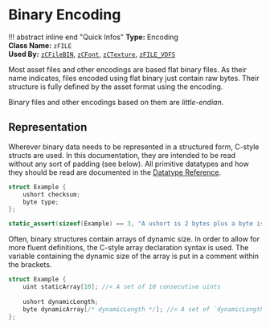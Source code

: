 # Binary Encoding

!!! abstract inline end "Quick Infos"
    **Type:** Encoding<br/>
    **Class Name:** `zFILE`<br/>
    **Used By:** [`zCFileBIN`](binary-chunked.md), [`zCFont`](../formats/font.md), [`zCTexture`](../formats/texture.md), [`zFILE_VDFS`](../formats/vdf.md)

Most asset files and other encodings are based flat binary files. As their name indicates, files encoded using flat
binary just contain raw bytes. Their structure is fully defined by the asset format using the encoding.

Binary files and other encodings based on them are *little-endian*.

## Representation

Wherever binary data needs to be represented in a structured form, C-style structs are used. In this documentation,
they are intended to be read without any sort of padding (see below). All primitive datatypes and how they should be
read are documented in the [Datatype Reference](../datatypes.md).

```c title="Example Binary Data"
struct Example {
    ushort checksum;
    byte type;
};

static_assert(sizeof(Example) == 3, "A ushort is 2 bytes plus a byte is 3 bytes");
```

Often, binary structures contain arrays of dynamic size. In order to allow for more fluent definitions, the C-style
array declaration syntax is used. The variable containing the dynamic size of the array is put in a comment within
the brackets.

```c title="Example Binary Data Containing Arrays"
struct Example {
    uint staticArray[10]; //< A set of 10 consecutive uints
    
    ushort dynamicLength;
    byte dynamicArray[/* dynamicLength */]; //< A set of `dynamicLength` consecutive bytes
};
```
